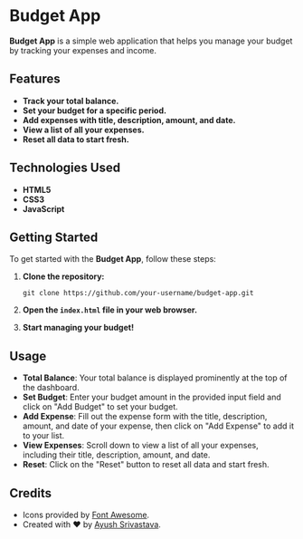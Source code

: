 # **Budget App**

**Budget App** is a simple web application that helps you manage your budget by tracking your expenses and income.

## **Features**

- **Track your total balance.**
- **Set your budget for a specific period.**
- **Add expenses with title, description, amount, and date.**
- **View a list of all your expenses.**
- **Reset all data to start fresh.**

## **Technologies Used**

- **HTML5**
- **CSS3**
- **JavaScript**

## **Getting Started**

To get started with the **Budget App**, follow these steps:

1. **Clone the repository:**

    ```
    git clone https://github.com/your-username/budget-app.git
    ```

2. **Open the `index.html` file in your web browser.**

3. **Start managing your budget!**

## **Usage**

- **Total Balance**: Your total balance is displayed prominently at the top of the dashboard.
- **Set Budget**: Enter your budget amount in the provided input field and click on "Add Budget" to set your budget.
- **Add Expense**: Fill out the expense form with the title, description, amount, and date of your expense, then click on "Add Expense" to add it to your list.
- **View Expenses**: Scroll down to view a list of all your expenses, including their title, description, amount, and date.
- **Reset**: Click on the "Reset" button to reset all data and start fresh.

## **Credits**

- Icons provided by [Font Awesome](https://fontawesome.com/).
- Created with ❤️ by [Ayush Srivastava](https://github.com/ayush-srv).


